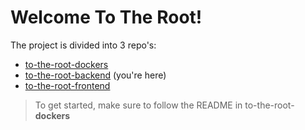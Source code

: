 # Welcome To The Root!

The project is divided into 3 repo's:

- [to-the-root-dockers](https://github.com/OrdinaNederland/to-the-root-dockers)
- [to-the-root-backend](https://github.com/OrdinaNederland/to-the-root-backend) (you're here)
- [to-the-root-frontend](https://github.com/OrdinaNederland/to-the-root-frontend)

> To get started, make sure to follow the README in to-the-root-**dockers**
